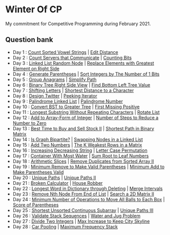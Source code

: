 # Winter Of CP
My commitment for Competitive Programming during February 2021.

## Question bank
- Day 1 : [Count Sorted Vowel Strings](https://leetcode.com/problems/count-sorted-vowel-strings/) | [Edit Distance](https://leetcode.com/problems/edit-distance/)
- Day 2 : [Count Servers that Communicate](https://leetcode.com/problems/count-servers-that-communicate/) | [Counting Bits](https://leetcode.com/problems/counting-bits/)
- Day 3 : [Linked List Random Node](https://leetcode.com/problems/linked-list-random-node/) | [Replace Elements with Greatest Element on Right Side](https://leetcode.com/problems/replace-elements-with-greatest-element-on-right-side/)
- Day 4 : [Generate Parentheses](https://leetcode.com/problems/generate-parentheses/) | [Sort Integers by The Number of 1 Bits](https://leetcode.com/problems/sort-integers-by-the-number-of-1-bits/)
- Day 5 : [Group Anagrams](https://leetcode.com/problems/group-anagrams/) | [Simplify Path](https://leetcode.com/problems/simplify-path/)
- Day 6 : [Binary Tree Right Side View](https://leetcode.com/problems/binary-tree-right-side-view/) | [Find Bottom Left Tree Value](https://leetcode.com/problems/find-bottom-left-tree-value/)
- Day 7 : [Shifting Letters](https://leetcode.com/problems/shifting-letters/) | [Shortest Distance to a Character](https://leetcode.com/problems/shortest-distance-to-a-character/)
- Day 8 : [Design Twitter](https://leetcode.com/problems/design-twitter/) | [Peeking Iterator](https://leetcode.com/problems/peeking-iterator/)
- Day 9 : [Palindrome Linked List](https://leetcode.com/problems/palindrome-linked-list/) | [Palindrome Number](http://leetcode.com/problems/palindrome-number/)
- Day 10 : [Convert BST to Greater Tree](https://leetcode.com/problems/convert-bst-to-greater-tree/) | [First Missing Positive](https://leetcode.com/problems/first-missing-positive/)
- Day 11 : [Longest Substring Without Repeating Characters](https://leetcode.com/problems/longest-substring-without-repeating-characters/) | [Rotate List](https://leetcode.com/problems/rotate-list/)
- Day 12 : [Add to Array-Form of Integer](https://leetcode.com/problems/add-to-array-form-of-integer/) | [Number of Steps to Reduce a Number to Zero](https://leetcode.com/problems/number-of-steps-to-reduce-a-number-to-zero/)
- Day 13 : [Best Time to Buy and Sell Stock II](https://leetcode.com/problems/best-time-to-buy-and-sell-stock-ii/) | [Shortest Path in Binary Matrix](https://leetcode.com/problems/shortest-path-in-binary-matrix/)
- Day 14 : [Is Graph Bipartite?](https://leetcode.com/problems/is-graph-bipartite/) | [Swapping Nodes in a Linked List](https://leetcode.com/problems/swapping-nodes-in-a-linked-list/)
- Day 15 : [Add Two Numbers](https://leetcode.com/problems/add-two-numbers/) | [The K Weakest Rows in a Matrix](https://leetcode.com/problems/the-k-weakest-rows-in-a-matrix/)
- Day 16 : [Increasing Decreasing String](https://leetcode.com/problems/increasing-decreasing-string/) | [Letter Case Permutation](https://leetcode.com/problems/letter-case-permutation/)
- Day 17 : [Container With Most Water](https://leetcode.com/problems/container-with-most-water/) | [Sum Root to Leaf Numbers](https://leetcode.com/problems/sum-root-to-leaf-numbers/)
- Day 18 : [Arithmetic Slices](https://leetcode.com/problems/arithmetic-slices/) | [Remove Duplicates from Sorted Array II](https://leetcode.com/problems/remove-duplicates-from-sorted-array-ii/)
- Day 19 : [Minimum Remove to Make Valid Parentheses](https://leetcode.com/problems/minimum-remove-to-make-valid-parentheses/) | [Minimum Add to Make Parentheses Valid](https://leetcode.com/problems/minimum-add-to-make-parentheses-valid/)
- Day 20 : [Unique Paths](https://leetcode.com/problems/unique-paths/) | [Unique Paths II](https://leetcode.com/problems/unique-paths-ii/)
- Day 21 : [Broken Calculator](https://leetcode.com/problems/broken-calculator/) | [House Robber](https://leetcode.com/problems/house-robber/)
- Day 22 : [Longest Word in Dictionary through Deleting](https://leetcode.com/problems/longest-word-in-dictionary-through-deleting/) | [Merge Intervals](https://leetcode.com/problems/merge-intervals/)
- Day 23 : [Remove Nth Node From End of List](https://leetcode.com/problems/remove-nth-node-from-end-of-list/) | [Search a 2D Matrix II](https://leetcode.com/problems/search-a-2d-matrix-ii/)
- Day 24 : [Minimum Number of Operations to Move All Balls to Each Box](https://leetcode.com/problems/minimum-number-of-operations-to-move-all-balls-to-each-box/) | [Score of Parentheses](https://leetcode.com/problems/score-of-parentheses/)
- Day 25 : [Shortest Unsorted Continuous Subarray](https://leetcode.com/problems/shortest-unsorted-continuous-subarray/) | [Unique Paths III](https://leetcode.com/problems/unique-paths-iii/)
- Day 26 : [Validate Stack Sequences](https://leetcode.com/problems/validate-stack-sequences/) | [Water and Jug Problem](https://leetcode.com/problems/water-and-jug-problem/)
- Day 27 : [Divide Two Integers](https://leetcode.com/problems/divide-two-integers/) | [Max Increase to Keep City Skyline](https://leetcode.com/problems/max-increase-to-keep-city-skyline/)
- Day 28 : [Car Pooling](https://leetcode.com/problems/car-pooling/) | [Maximum Frequency Stack](https://leetcode.com/problems/maximum-frequency-stack/)